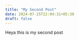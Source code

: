 ```yaml
---
title: "My Second Post"
date: 2024-07-25T22:04:31+05:30
draft: false
---
```


Heya this is my second post
